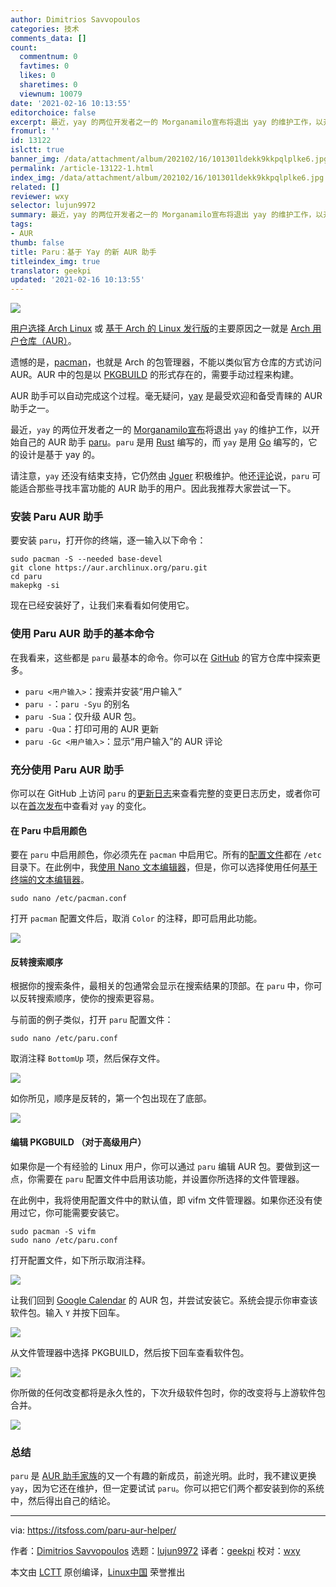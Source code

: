 ```yaml
---
author: Dimitrios Savvopoulos
categories: 技术
comments_data: []
count:
  commentnum: 0
  favtimes: 0
  likes: 0
  sharetimes: 0
  viewnum: 10079
date: '2021-02-16 10:13:55'
editorchoice: false
excerpt: 最近，yay 的两位开发者之一的 Morganamilo宣布将退出 yay 的维护工作，以开始自己的 AUR 助手 paru。
fromurl: ''
id: 13122
islctt: true
banner_img: /data/attachment/album/202102/16/101301ldekk9kkpqlplke6.jpg
permalink: /article-13122-1.html
index_img: /data/attachment/album/202102/16/101301ldekk9kkpqlplke6.jpg.thumb.jpg
related: []
reviewer: wxy
selector: lujun9972
summary: 最近，yay 的两位开发者之一的 Morganamilo宣布将退出 yay 的维护工作，以开始自己的 AUR 助手 paru。
tags:
- AUR
thumb: false
title: Paru：基于 Yay 的新 AUR 助手
titleindex_img: true
translator: geekpi
updated: '2021-02-16 10:13:55'
---
```


![](/data/attachment/album/202102/16/101301ldekk9kkpqlplke6.jpg)


[用户选择 Arch Linux](https://itsfoss.com/why-arch-linux/) 或 [基于 Arch 的 Linux 发行版](https://itsfoss.com/arch-based-linux-distros/)的主要原因之一就是 [Arch 用户仓库（AUR）](https://itsfoss.com/aur-arch-linux/)。


遗憾的是，[pacman](https://itsfoss.com/pacman-command/)，也就是 Arch 的包管理器，不能以类似官方仓库的方式访问 AUR。AUR 中的包是以 [PKGBUILD](https://wiki.archlinux.org/index.php/PKGBUILD) 的形式存在的，需要手动过程来构建。


AUR 助手可以自动完成这个过程。毫无疑问，[yay](https://news.itsfoss.com/qt-6-released/) 是最受欢迎和备受青睐的 AUR 助手之一。


最近，`yay` 的两位开发者之一的 [Morganamilo](https://github.com/Morganamilo)[宣布](https://www.reddit.com/r/archlinux/comments/jjn1c1/paru_v100_and_stepping_away_from_yay/)将退出 `yay` 的维护工作，以开始自己的 AUR 助手 [paru](https://github.com/Morganamilo/paru)。`paru` 是用 [Rust](https://www.rust-lang.org/) 编写的，而 `yay` 是用 [Go](https://golang.org/) 编写的，它的设计是基于 yay 的。


请注意，`yay` 还没有结束支持，它仍然由 [Jguer](https://github.com/Jguer) 积极维护。他还[评论](https://aur.archlinux.org/packages/yay/#pinned-788241)说，`paru` 可能适合那些寻找丰富功能的 AUR 助手的用户。因此我推荐大家尝试一下。


### 安装 Paru AUR 助手


要安装 `paru`，打开你的终端，逐一输入以下命令：



```
sudo pacman -S --needed base-devel
git clone https://aur.archlinux.org/paru.git
cd paru
makepkg -si

```

现在已经安装好了，让我们来看看如何使用它。


### 使用 Paru AUR 助手的基本命令


在我看来，这些都是 `paru` 最基本的命令。你可以在 [GitHub](https://github.com/Morganamilo/paru) 的官方仓库中探索更多。


* `paru <用户输入>`：搜索并安装“用户输入”
* `paru -`：`paru -Syu` 的别名
* `paru -Sua`：仅升级 AUR 包。
* `paru -Qua`：打印可用的 AUR 更新
* `paru -Gc <用户输入>`：显示“用户输入”的 AUR 评论


### 充分使用 Paru AUR 助手


你可以在 GitHub 上访问 `paru` 的[更新日志](https://github.com/Morganamilo/paru/releases)来查看完整的变更日志历史，或者你可以在[首次发布](https://github.com/Morganamilo/paru/releases/tag/v1.0.0)中查看对 `yay` 的变化。


#### 在 Paru 中启用颜色


要在 `paru` 中启用颜色，你必须先在 `pacman` 中启用它。所有的[配置文件](https://linuxhandbook.com/linux-directory-structure/#-etc-configuration-files)都在 `/etc` 目录下。在此例中，我[使用 Nano 文本编辑器](https://itsfoss.com/nano-editor-guide/)，但是，你可以选择使用任何[基于终端的文本编辑器](https://itsfoss.com/command-line-text-editors-linux/)。



```
sudo nano /etc/pacman.conf

```

打开 `pacman` 配置文件后，取消 `Color` 的注释，即可启用此功能。


![](/data/attachment/album/202102/16/101357fyl7hzol4t0yhoal.png)


#### 反转搜索顺序


根据你的搜索条件，最相关的包通常会显示在搜索结果的顶部。在 `paru` 中，你可以反转搜索顺序，使你的搜索更容易。


与前面的例子类似，打开 `paru` 配置文件：



```
sudo nano /etc/paru.conf

```

取消注释 `BottomUp` 项，然后保存文件。


![](/data/attachment/album/202102/16/101357x7b37vzobp88qn88.png)


如你所见，顺序是反转的，第一个包出现在了底部。


![](/data/attachment/album/202102/16/101358yjns4suvksnfksqj.png)


#### 编辑 PKGBUILD （对于高级用户）


如果你是一个有经验的 Linux 用户，你可以通过 `paru` 编辑 AUR 包。要做到这一点，你需要在 `paru` 配置文件中启用该功能，并设置你所选择的文件管理器。


在此例中，我将使用配置文件中的默认值，即 vifm 文件管理器。如果你还没有使用过它，你可能需要安装它。



```
sudo pacman -S vifm
sudo nano /etc/paru.conf

```

打开配置文件，如下所示取消注释。


![](/data/attachment/album/202102/16/101359dh2k43c7q3f6720z.png)


让我们回到 [Google Calendar](https://aur.archlinux.org/packages/gcalcli/) 的 AUR 包，并尝试安装它。系统会提示你审查该软件包。输入 `Y` 并按下回车。


![](/data/attachment/album/202102/16/101401tpkbbwzb10ag0azn.png)


从文件管理器中选择 PKGBUILD，然后按下回车查看软件包。


![](/data/attachment/album/202102/16/101401ncnuug31qxqegtzt.png)


你所做的任何改变都将是永久性的，下次升级软件包时，你的改变将与上游软件包合并。


![](/data/attachment/album/202102/16/101403dwecwhqw19rwq3yn.png)


### 总结


`paru` 是 [AUR 助手家族](https://itsfoss.com/best-aur-helpers/)的又一个有趣的新成员，前途光明。此时，我不建议更换 `yay`，因为它还在维护，但一定要试试 `paru`。你可以把它们两个都安装到你的系统中，然后得出自己的结论。




---


via: <https://itsfoss.com/paru-aur-helper/>


作者：[Dimitrios Savvopoulos](https://itsfoss.com/author/dimitrios/) 选题：[lujun9972](https://github.com/lujun9972) 译者：[geekpi](https://github.com/geekpi) 校对：[wxy](https://github.com/wxy)


本文由 [LCTT](https://github.com/LCTT/TranslateProject) 原创编译，[Linux中国](https://linux.cn/) 荣誉推出